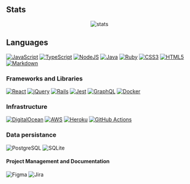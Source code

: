## Stats

<p align="center">
 <img src="https://github-readme-stats.vercel.app/api/top-langs/?username=lahdeero&hide=html,css&layout=compact&count_private=true&theme=dark&langs_count=8" alt="stats" />
</p>

## Languages

[![JavaScript](https://img.shields.io/badge/JavaScript-F7DF1E?style=for-the-badge&logo=javascript&logoColor=black)](https://github.com/search?q=user%3lahdeero+language%3Ajavascript)
[![TypeScript](https://img.shields.io/badge/typescript-%23007ACC.svg?style=for-the-badge&logo=typescript&logoColor=white)](https://github.com/search?q=user%3lahdeero+language%3Atypecript)
[![NodeJS](https://img.shields.io/badge/node.js-6DA55F?style=for-the-badge&logo=node.js&logoColor=white)](https://github.com/search?q=user%3lahdeero+language%3Ajavascript)
[![Java](https://img.shields.io/badge/java-%23ED8B00.svg?style=for-the-badge&logo=java&logoColor=white)](https://github.com/search?q=user%3lahdeero+language%3Ajava)
[![Ruby](https://img.shields.io/badge/ruby-%23CC342D.svg?style=for-the-badge&logo=ruby&logoColor=white)](https://github.com/search?q=user%3lahdeero+language%3Aruby)
[![CSS3](https://img.shields.io/badge/css3-%231572B6.svg?style=for-the-badge&logo=css3&logoColor=white)](https://github.com/search?q=user%3lahdeero+language%3Acss)
[![HTML5](https://img.shields.io/badge/html5-%23E34F26.svg?style=for-the-badge&logo=html5&logoColor=white)](https://github.com/search?q=user%3lahdeero+language%3Ahtml)
[![Markdown](https://img.shields.io/badge/markdown-%23000000.svg?style=for-the-badge&logo=markdown&logoColor=white)](https://github.com/search?q=user%3lahdeero+language%3Amarkdown)
  
### Frameworks and Libraries

[![React](https://img.shields.io/badge/react-%2320232a.svg?style=for-the-badge&logo=react&logoColor=%2361DAFB)](https://reactjs.org)
[![jQuery](https://img.shields.io/badge/jQuery-0769AD?style=for-the-badge&logo=jquery&logoColor=white)](https://jquery.com/)
[![Rails](https://img.shields.io/badge/rails-%23CC0000.svg?style=for-the-badge&logo=ruby-on-rails&logoColor=white)](https://rubyonrails.org)
[![Jest](https://img.shields.io/badge/-jest-%23C21325?style=for-the-badge&logo=jest&logoColor=white)](https://jestjs.io/)
[![GraphQL](https://img.shields.io/badge/-GraphQL-E10098?style=for-the-badge&logo=graphql&logoColor=white)](https://graphql.org)
[![Docker](https://img.shields.io/badge/docker-%230db7ed.svg?style=for-the-badge&logo=docker&logoColor=white)](https://www.docker.com)

### Infrastructure

[![DigitalOcean](https://img.shields.io/badge/DigitalOcean-%230167ff.svg?style=for-the-badge&logo=digitalOcean&logoColor=white)](https://digitalocean.com/)
[![AWS](https://img.shields.io/badge/AWS-%23FF9900.svg?style=for-the-badge&logo=amazon-aws&logoColor=white)](https://aws.amazon.com/)
[![Heroku](https://img.shields.io/badge/heroku-%23430098.svg?style=for-the-badge&logo=heroku&logoColor=white)](https://heroku.com/)
[![GitHub Actions](https://img.shields.io/badge/github%20actions-%232671E5.svg?style=for-the-badge&logo=githubactions&logoColor=white)](https://github.com/features/actions)
 
### Data persistance
![PostgreSQL](https://img.shields.io/badge/PostgreSQL-316192.svg?logo=postgresql&logoColor=white)
![SQLite](https://img.shields.io/badge/SQLite-07405e.svg?logo=sqlite&logoColor=white)
 
#### Project Management and Documentation

![Figma](https://img.shields.io/badge/-Figma-2c2d35?style=flat-square&logo=Figma&logoColor=white)
![Jira](https://img.shields.io/badge/Jira-07405e.svg?logo=jira&logoColor=white)


